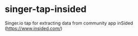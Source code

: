 # singer-tap-insided
Singer.io tap for extracting data from community app inSided (https://www.insided.com/)
